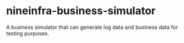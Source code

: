 # nineinfra-business-simulator
A business simulator that can generate log data and business data  for testing purposes.
